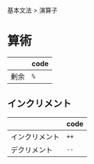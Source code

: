 基本文法 > 演算子
# 算術
|    |code   |
|----|-------|
|剰余 |```%```|

## インクリメント
|            |code    |
|------------|--------|
|インクリメント|```++```|
|デクリメント  |```--```|
